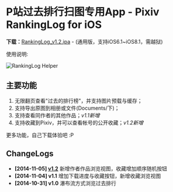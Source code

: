 P站过去排行扫图专用App - Pixiv RankingLog for iOS
================

**下载：**[RankingLog_v1.2.ipa](http://blog.imaou.com/RankingLog/RankingLog_v1.2.ipa) - (通用版，支持iOS6.1~iOS8.1，需越狱)

使用说明:

![RankingLog Helper](https://raw.github.com/upbit/Pixiv-RankingLog/master/RankingLogHelper.png)

## 主要功能

1. 无限翻页查看"过去的排行榜"，并支持图片预载与缓存；
2. 支持导出原图到相册或文件(Documents/下)；
3. 支持查看同作者的其他作品；_v1.1新增_
4. 支持收藏到Pixiv，并可以查看帐号的公开收藏；_v1.2新增_

更多功能，自己下载体验吧 :P

## ChangeLogs

* **[2014-11-05] [v1.2](https://github.com/upbit/Pixiv-RankingLog/releases/tag/v1.2)** 新增作者作品浏览视图，收藏增加顺序随机按钮
* **[2014-11-04] v1.1** 增加下载进度与收藏按钮，新增收藏浏览视图
* **[2014-10-31] v1.0** 瀑布流方式浏览过去排行

